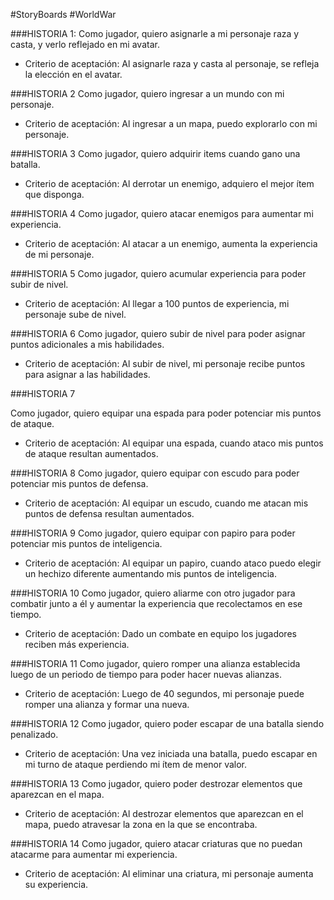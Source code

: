 #StoryBoards
#WorldWar

###HISTORIA 1:
Como jugador, quiero asignarle a mi personaje raza y casta, y verlo reflejado en mi avatar.

* Criterio de aceptación: Al asignarle raza y casta al personaje, se refleja la elección en el avatar.

###HISTORIA 2
Como jugador, quiero ingresar a un mundo con mi personaje.

* Criterio de aceptación: Al ingresar a un mapa, puedo explorarlo con mi personaje.

###HISTORIA 3
Como jugador, quiero adquirir items cuando gano una batalla.

* Criterio de aceptación: Al derrotar un enemigo, adquiero el mejor ítem que disponga.

###HISTORIA 4
Como jugador, quiero atacar enemigos para aumentar mi experiencia.

* Criterio de aceptación: Al atacar a un enemigo, aumenta la experiencia de mi personaje.

###HISTORIA 5
Como jugador, quiero acumular experiencia para poder subir de nivel.

* Criterio de aceptación: Al llegar a 100 puntos de experiencia, mi personaje sube de nivel.

###HISTORIA 6
Como jugador, quiero subir de nivel para poder asignar puntos adicionales a mis habilidades.

* Criterio de aceptación: Al subir de nivel, mi personaje recibe puntos para asignar a las habilidades.

###HISTORIA 7

Como jugador, quiero equipar una espada para poder potenciar mis puntos de ataque.

* Criterio de aceptación: Al equipar una espada, cuando ataco mis puntos de ataque resultan aumentados.

###HISTORIA 8
Como jugador, quiero equipar con escudo para poder potenciar mis puntos de defensa.

* Criterio de aceptación:  Al equipar un escudo, cuando me atacan mis puntos de defensa resultan aumentados.

###HISTORIA 9
Como jugador, quiero equipar con papiro para poder potenciar mis puntos de inteligencia.

* Criterio de aceptación: Al equipar un papiro, cuando ataco puedo elegir un hechizo diferente aumentando mis puntos de inteligencia.

###HISTORIA 10
Como jugador, quiero aliarme con otro jugador para combatir junto a él y aumentar la experiencia que recolectamos en ese tiempo.

* Criterio de aceptación: Dado un combate en equipo los jugadores reciben más experiencia.

###HISTORIA 11
Como jugador, quiero romper una alianza establecida luego de un periodo de tiempo para poder hacer nuevas alianzas.

* Criterio de aceptación: Luego de 40 segundos, mi personaje puede romper una alianza y formar una nueva.

###HISTORIA 12
Como jugador, quiero poder escapar de una batalla siendo penalizado.

* Criterio de aceptación: Una vez iniciada una batalla, puedo escapar en mi turno de ataque perdiendo mi ítem de menor valor.

###HISTORIA 13
Como jugador, quiero poder destrozar elementos que aparezcan en el mapa.

* Criterio de aceptación: Al destrozar elementos que aparezcan en el mapa, puedo atravesar la zona en la que se encontraba. 

###HISTORIA 14
Como jugador, quiero atacar criaturas que no puedan atacarme para aumentar mi experiencia. 
 
* Criterio de aceptación: Al eliminar una criatura, mi personaje aumenta su experiencia.
